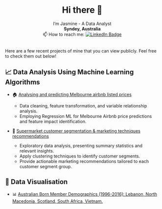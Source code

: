 <h1 align="center">  Hi there 👋 </h1>
<p align="center">
  I’m Jasmine - A Data Analyst <br/>
  <strong>Syndey, Australia</strong> <br/>
  📫 How to reach me:  <a href="[your-linkedin-URL](https://www.linkedin.com/in/jasminehuynhinfo/)">
      <img src="https://img.shields.io/badge/LinkedIn-blue?style=for-the-badge&logo=linkedin&logoColor=white" alt="LinkedIn Badge"/>
    </a>
</p>
<br>
Here are a few recent projects of mine that you can view publicly. Feel free to check them out below!
 
## 📈 Data Analysis Using Machine Learning Algorithms
+ :house: [Analysing and predicting Melbourne airbnb listed prices](https://github.com/jasminehuynh11/Predicting-Airbnb-Listed-Prices-in-Melbourne) <br/>
  - Data cleaning, feature transformation, and variable relationship analysis.
  - Employing Regression ML for Melbourne Airbnb price predictions and feature impact identification.

+ 🛒 [Supermarket customer segmentation & marketing techniques recommendations](https://github.com/jasminehuynh11/Customer-Segmentation-Analysis) <br/>
  -  Exploratory data analysis, presenting summary statistics and relevant insights.
  -  Apply clustering techniques to identify customer segments. 
  -  Provide actionable marketing recommendations tailored to each customer segment group. 

## 🎨 Data Visualisation
+ 📊 [Australian Born Member Demographics (1996-2016): Lebanon, North Macedonia, Scotland, South Africa, Vietnam.](https://public.tableau.com/app/profile/jasmine.huynh8591/viz/DashboardStoryhedemographicsofmemberinAustraliaborninAustraliaLebanonNorthMacedoniaScotlandSouthAfricaandVietnamoverthepast20years1996-2016_/DashboardThedemographicsofmemberinAustraliaborninAustraliaLebanonNorthMacedoniaScotlandSouthAfricaandVietnamoverthepast20years1996-2016) <br/>
 

<!--
**jasminehuynh11/jasminehuynh11** is a ✨ _special_ ✨ repository because its `README.md` (this file) appears on your GitHub profile.

Here are some ideas to get you started:

- 🔭 I’m currently working on ...
- 🌱 I’m currently learning ...
- 👯 I’m looking to collaborate on ...
- 🤔 I’m looking for help with ...
- 💬 Ask me about ...
- 📫 How to reach me: ...
- 😄 Pronouns: ...
- ⚡ Fun fact: ...
-->
